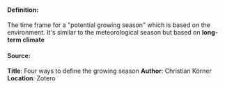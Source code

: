 #### **Definition**: 
The time frame for a "potential growing season" which is based on the environment. It's similar to the meteorological season but based on **long-term climate**
#### **Source**: 
**Title**: Four ways to define the growing season
**Author**: Christian Körner
**Location**: Zotero



